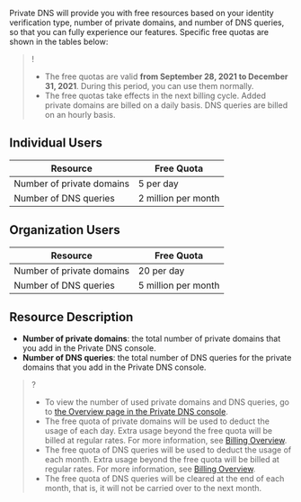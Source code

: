 Private DNS will provide you with free resources based on your identity verification type, number of private domains, and number of DNS queries, so that you can fully experience our features. Specific free quotas are shown in the tables below:
>!
>- The free quotas are valid **from September 28, 2021 to December 31, 2021**. During this period, you can use them normally.
>- The free quotas take effects in the next billing cycle. Added private domains are billed on a daily basis. DNS queries are billed on an hourly basis.
>
## Individual Users
| **Resource** | Free Quota      |
| ------------ | ------------- |
| Number of private domains   |   5 per day  |
| Number of DNS queries | 2 million per month |

## Organization Users

| **Resource** | Free Quota     |
| ------------ | ------------- |
| Number of private domains   |   20 per day |
| Number of DNS queries       | 5 million per month |

## Resource Description
- **Number of private domains**: the total number of private domains that you add in the Private DNS console.
- **Number of DNS queries**: the total number of DNS queries for the private domains that you add in the Private DNS console.

>?
>- To view the number of used private domains and DNS queries, go to [the Overview page in the Private DNS console](https://console.cloud.tencent.com/privatedns).
>- The free quota of private domains will be used to deduct the usage of each day. Extra usage beyond the free quota will be billed at regular rates. For more information, see [Billing Overview](https://intl.cloud.tencent.com/document/product/1097/40555).
>- The free quota of DNS queries will be used to deduct the usage of each month. Extra usage beyond the free quota will be billed at regular rates. For more information, see [Billing Overview](https://intl.cloud.tencent.com/document/product/1097/40555).
>- The free quota of DNS queries will be cleared at the end of each month, that is, it will not be carried over to the next month.





